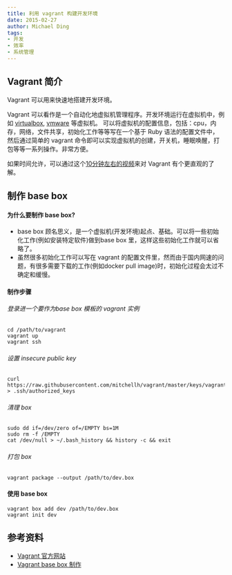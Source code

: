 ```yaml
---
title: 利用 vagrant 构建开发环境
date: 2015-02-27
author: Michael Ding
tags:
- 开发
- 效率
- 系统管理
---
```


## Vagrant 简介

Vagrant 可以用来快速地搭建开发环境。

Vagrant 可以看作是一个自动化地虚拟机管理程序。开发环境运行在虚拟机中，例如 [virtualbox](https://www.virtualbox.org/), [vmware](http://www.vmware.com/) 等虚拟机。
可以将虚拟机的配置信息，包括：cpu，内存，网络，文件共享，初始化工作等等写在一个基于 Ruby 语法的配置文件中，
然后通过简单的 vagrant 命令即可以实现虚拟机的创建，开关机，睡眠唤醒，打包等等一系列操作。非常方便。

如果时间允许，可以通过这个[10分钟左右的视频][happycasts]来对 Vagrant 有个更直观的了解。

## 制作 base box

#### 为什么要制作 base box?

* base box 顾名思义，是一个虚拟机(开发环境)起点、基础。可以将一些初始化工作(例如安装特定软件)做到base box 里，这样这些初始化工作就可以省略了。
* 虽然很多初始化工作可以写在 vagrant 的配置文件里，然而由于国内网速的问题，有很多需要下载的工作(例如docker pull image)时，初始化过程会太过不确定和缓慢。

#### 制作步骤

###### 登录进一个要作为base box 模板的 vagrant 实例

```
cd /path/to/vagrant
vagrant up
vagrant ssh
```

###### 设置 insecure public key

```
curl https://raw.githubusercontent.com/mitchellh/vagrant/master/keys/vagrant.pub > .ssh/authorized_keys
```

###### 清理 box

```
sudo dd if=/dev/zero of=/EMPTY bs=1M
sudo rm -f /EMPTY
cat /dev/null > ~/.bash_history && history -c && exit
```

###### 打包 box

```
vagrant package --output /path/to/dev.box
```

#### 使用 base box

```
vagrant box add dev /path/to/dev.box
vagrant init dev
```

## 参考资料

* [Vagrant 官方网站][vagrant]
* [Vagrant base box 制作][vagrant-create-base-box]

[vagrant]:https://www.vagrantup.com/
[happycasts]:http://happycasts.net/episodes/105
[vagrant-create-base-box]:http://docs.vagrantup.com/v2/boxes/base.html
[vagrant-create-virtualbox-base-box]:http://docs.vagrantup.com/v2/virtualbox/boxes.html
